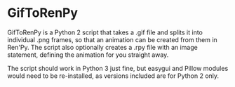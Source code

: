# GifToRenPy

GifToRenPy is a Python 2 script that takes a .gif file and splits it into individual .png frames, so that an animation can be created from them in Ren'Py. The script also optionally creates a .rpy file with an image statement, defining the animation for you straight away. 

The script should work in Python 3 just fine, but easygui and Pillow modules would need to be re-installed, as versions included are for Python 2 only.
